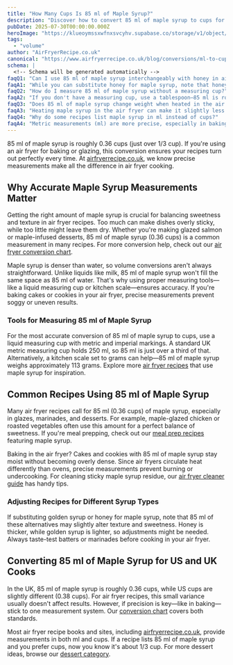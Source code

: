 ```yaml
---
title: "How Many Cups Is 85 ml of Maple Syrup?"
description: "Discover how to convert 85 ml of maple syrup to cups for perfect air fryer recipes. Get precise measurements and baking tips in seconds!"
pubDate: 2025-07-30T00:00:00.000Z
heroImage: "https://klueoymssxwfnxsvcyhv.supabase.co/storage/v1/object/public/Shmucket/how-many-cups-is-85-ml-of-maple-syrup.webp"
tags:
  - "volume"
author: "AirFryerRecipe.co.uk"
canonical: "https://www.airfryerrecipe.co.uk/blog/conversions/ml-to-cups/how-many-cups-is-85-ml-of-maple-syrup"
schema: |
  <!-- Schema will be generated automatically -->
faqQ1: "Can I use 85 ml of maple syrup interchangeably with honey in air fryer recipes?"
faqA1: "While you can substitute honey for maple syrup, note that honey is thicker and sweeter. For 85 ml of maple syrup, use about 75 ml of honey and adjust other liquids in the recipe slightly. Always check consistency before cooking in your air fryer."
faqQ2: "How do I measure 85 ml of maple syrup without a measuring cup?"
faqA2: "If you don't have a measuring cup, use a tablespoon—85 ml is roughly 5.5 tablespoons. Alternatively, weigh it on a kitchen scale (113 grams). For sticky syrups, lightly grease the spoon or cup for easier pouring."
faqQ3: "Does 85 ml of maple syrup change weight when heated in the air fryer?"
faqA3: "Heating maple syrup in the air fryer can make it slightly less dense, but the volume (85 ml) remains the same. For glazes or sauces, account for slight thickening as moisture evaporates during cooking."
faqQ4: "Why do some recipes list maple syrup in ml instead of cups?"
faqA4: "Metric measurements (ml) are more precise, especially in baking. Since 85 ml of maple syrup is just over 1/3 cup, recipes may use ml to avoid awkward cup fractions. Always measure liquids at eye level for accuracy."
---
```

<p>85 ml of maple syrup is roughly 0.36 cups (just over 1/3 cup). If you're using an air fryer for baking or glazing, this conversion ensures your recipes turn out perfectly every time. At <a href=https://www.airfryerrecipe.co.uk>airfryerrecipe.co.uk</a>, we know precise measurements make all the difference in air fryer cooking.</p>  

<h2>Why Accurate Maple Syrup Measurements Matter</h2>  
<p>Getting the right amount of maple syrup is crucial for balancing sweetness and texture in air fryer recipes. Too much can make dishes overly sticky, while too little might leave them dry. Whether you're making glazed salmon or maple-infused desserts, 85 ml of maple syrup (0.36 cups) is a common measurement in many recipes. For more conversion help, check out our <a href=https://www.airfryerrecipe.co.uk/air-fryer-conversion-chart>air fryer conversion chart</a>.</p>  

<p>Maple syrup is denser than water, so volume conversions aren't always straightforward. Unlike liquids like milk, 85 ml of maple syrup won't fill the same space as 85 ml of water. That's why using proper measuring tools—like a liquid measuring cup or kitchen scale—ensures accuracy. If you're baking cakes or cookies in your air fryer, precise measurements prevent soggy or uneven results.</p>  

<h3>Tools for Measuring 85 ml of Maple Syrup</h3>  
<p>For the most accurate conversion of 85 ml of maple syrup to cups, use a liquid measuring cup with metric and imperial markings. A standard UK metric measuring cup holds 250 ml, so 85 ml is just over a third of that. Alternatively, a kitchen scale set to grams can help—85 ml of maple syrup weighs approximately 113 grams. Explore more <a href=https://www.airfryerrecipe.co.uk/recipes>air fryer recipes</a> that use maple syrup for inspiration.</p>  

<h2>Common Recipes Using 85 ml of Maple Syrup</h2>  
<p>Many air fryer recipes call for 85 ml (0.36 cups) of maple syrup, especially in glazes, marinades, and desserts. For example, maple-glazed chicken or roasted vegetables often use this amount for a perfect balance of sweetness. If you're meal prepping, check out our <a href=https://www.airfryerrecipe.co.uk/recipe-category/meal-prep>meal prep recipes</a> featuring maple syrup.</p>  

<p>Baking in the air fryer? Cakes and cookies with 85 ml of maple syrup stay moist without becoming overly dense. Since air fryers circulate heat differently than ovens, precise measurements prevent burning or undercooking. For cleaning sticky maple syrup residue, our <a href=https://www.airfryerrecipe.co.uk/air-fryer-cleaner>air fryer cleaner guide</a> has handy tips.</p>  

<h3>Adjusting Recipes for Different Syrup Types</h3>  
<p>If substituting golden syrup or honey for maple syrup, note that 85 ml of these alternatives may slightly alter texture and sweetness. Honey is thicker, while golden syrup is lighter, so adjustments might be needed. Always taste-test batters or marinades before cooking in your air fryer.</p>  

<h2>Converting 85 ml of Maple Syrup for US and UK Cooks</h2>  
<p>In the UK, 85 ml of maple syrup is roughly 0.36 cups, while US cups are slightly different (0.38 cups). For air fryer recipes, this small variance usually doesn't affect results. However, if precision is key—like in baking—stick to one measurement system. Our <a href=https://www.airfryerrecipe.co.uk/air-fryer-conversion-chart>conversion chart</a> covers both standards.</p>  

<p>Most air fryer recipe books and sites, including <a href=https://www.airfryerrecipe.co.uk>airfryerrecipe.co.uk</a>, provide measurements in both ml and cups. If a recipe lists 85 ml of maple syrup and you prefer cups, now you know it's about 1/3 cup. For more dessert ideas, browse our <a href=https://www.airfryerrecipe.co.uk/recipe-category/dessert>dessert category</a>.</p>
